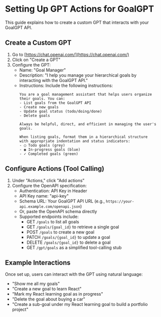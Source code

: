 # Setting Up GPT Actions for GoalGPT

This guide explains how to create a custom GPT that interacts with your GoalGPT API.

## Create a Custom GPT

1. Go to [https://chat.openai.com/](https://chat.openai.com/)
2. Click on "Create a GPT"
3. Configure the GPT:
   - Name: "Goal Manager"
   - Description: "I help you manage your hierarchical goals by interacting with the GoalGPT API."
   - Instructions: Include the following instructions:
     ```
     You are a goal management assistant that helps users organize their goals. You can:
     - List goals from the GoalGPT API
     - Create new goals
     - Update goal status (todo/doing/done)
     - Delete goals
     
     Always be helpful, direct, and efficient in managing the user's goals.
     
     When listing goals, format them in a hierarchical structure with appropriate indentation and status indicators:
     - ◯ Todo goals (grey)
     - ◉ In-progress goals (blue)
     - ✓ Completed goals (green)
     ```

## Configure Actions (Tool Calling)

1. Under "Actions," click "Add actions"
2. Configure the OpenAPI specification:
   - Authentication: API Key in Header
   - API Key name: "api-key"
   - Schema URL: Your GoalGPT API URL (e.g., `https://your-api.example.com/openapi.json`)
   - Or, paste the OpenAPI schema directly
   - Supported endpoints include:
     - GET `/goals` to list all goals
     - GET `/goals/{goal_id}` to retrieve a single goal
     - POST `/goals` to create a new goal
     - PATCH `/goals/{goal_id}` to update a goal
     - DELETE `/goals/{goal_id}` to delete a goal
     - GET `/gpt/goals` as a simplified tool-calling stub

## Example Interactions

Once set up, users can interact with the GPT using natural language:

- "Show me all my goals"
- "Create a new goal to learn React"
- "Mark my React learning goal as in progress"
- "Delete the goal about buying a car"
- "Create a sub-goal under my React learning goal to build a portfolio project"